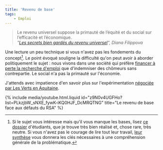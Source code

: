 ```yaml
---
title: 'Revenu de base'
tags:
    - Emploi
---
```


> Le revenu universel suppose la primauté de l’équité et du social sur
> l’efficacité et l’économique.  
> <cite>"[Les secrets bien gardés du revenu universel](http://magazine.ouishare.net/fr/2016/02/les-secrets-bien-gardes-du-revenu-universel/)",
> Diana Filippova</cite>

Une lecture un peu technique si vous n'avez pas les fondements du
concept[^dossier]. Le point évoqué souligne la difficulté qu'on peut avoir à
aborder politiquement le sujet : nous vivons dans une société qui préfère
[financer à perte la recherche d'emploi](http://www.lemonde.fr/les-decodeurs/article/2016/02/24/les-chomeurs-ne-sont-pas-responsables-du-deficit-et-de-la-dette-de-l-assurance-chomage_4870857_4355770.html)
que d'indemniser des chômeurs sans contrepartie. Le social n'a pas la primauté
sur l'économie.

[^dossier]:
    Si le sujet vous intéresse mais qu'il vous manque les bases, lisez
    [ce dossier](http://www.controverses-minesparistech-4.fr/~groupe16/ 'Revenu de base : Utopie ou pragmatisme')
    d'étudiants, que je trouve très bien réalisé et, chose rare, très neutre. Si
    vous n'avez pas le courage de lire tout leur travail,
    [leur synthèse](http://www.controverses-minesparistech-4.fr/~groupe16/2015/06/01/en-bref/)
    vous donnera les clés nécessaires à une compréhension générale de la
    problématique.

J'attends avec impatience d'en savoir plus sur l'expérimentation
[négociée par Les Verts en Aquitaine](http://rue89bordeaux.com/2015/12/le-revenu-de-base-dans-laccord-ps-eelv-pour-la-region/ '"Le revenu de base dans l’accord PS-EELV pour la région", Walid Salem').

{% include media/youtube.html.liquid id="z9N0v4UGFHo?list=PLkzjbW_sNXE_fywK-iKQ0HJF_DcMRQTNG" title="Le revenu de base face aux défauts du RSA" %}

